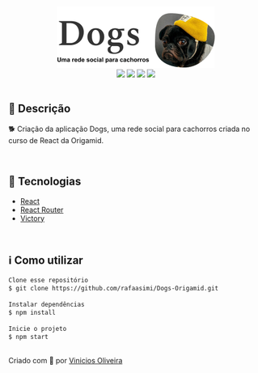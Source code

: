 <div align='center'>
<img src='./logo_readme.png'>

<div>
    <img src="https://img.shields.io/github/repo-size/rafaasimi/Dogs-Origamid">
    <img src="https://img.shields.io/github/last-commit/rafaasimi/Dogs-Origamid">
    <img src="https://img.shields.io/github/languages/count/rafaasimi/Dogs-Origamid">
    <img src="https://img.shields.io/github/languages/top/rafaasimi/Dogs-Origamid">
</div>

</div>

</br>

<h2>🔖 Descrição</h2>
<p>🐕 Criação da aplicação Dogs, uma rede social para cachorros criada no curso de React da Origamid.</p>


</br>

<h2>🚀 Tecnologias</h2>
<ul>
    <li><a href="https://create-react-app.dev/" target="_blank">React</a></li>
    <li><a href="https://reactrouter.com/" target="_blank">React Router</a></li>
    <li><a href="https://github.com/FormidableLabs/victory" target="_blank">Victory</a></li>
</ul>

<br>

<h2>ℹ️ Como utilizar</h2>

    Clone esse repositório
    $ git clone https://github.com/rafaasimi/Dogs-Origamid.git

    Instalar dependências
    $ npm install

    Inicie o projeto
    $ npm start


<br>
Criado com 💙 por <a href="https://github.com/viniciosComerciante" target="_blank">Vinicios Oliveira</a></p>
